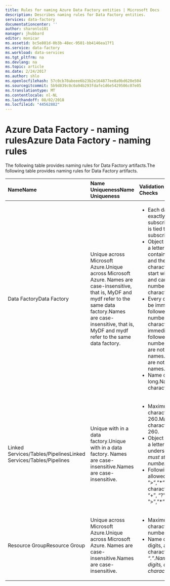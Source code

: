 ```yaml
---
title: Rules for naming Azure Data Factory entities | Microsoft Docs
description: Describes naming rules for Data Factory entities.
services: data-factory
documentationcenter: ''
author: sharonlo101
manager: jhubbard
editor: monicar
ms.assetid: bc5e801d-0b3b-48ec-9501-bb4146ea17f1
ms.service: data-factory
ms.workload: data-services
ms.tgt_pltfrm: na
ms.devlang: na
ms.topic: article
ms.date: 2/24/2017
ms.author: shlo
ms.openlocfilehash: 57c0cb70abeee6b23b2e164877ee8a9bd628e504
ms.sourcegitcommit: 5b9d839c0c0a94b293fdafe1d6e5429506c07e05
ms.translationtype: MT
ms.contentlocale: nl-NL
ms.lasthandoff: 08/02/2018
ms.locfileid: "44562882"
---
```

# <a name="azure-data-factory---naming-rules"></a><span data-ttu-id="22b3a-103">Azure Data Factory - naming rules</span><span class="sxs-lookup"><span data-stu-id="22b3a-103">Azure Data Factory - naming rules</span></span>
<span data-ttu-id="22b3a-104">The following table provides naming rules for Data Factory artifacts.</span><span class="sxs-lookup"><span data-stu-id="22b3a-104">The following table provides naming rules for Data Factory artifacts.</span></span>

| <span data-ttu-id="22b3a-105">Name</span><span class="sxs-lookup"><span data-stu-id="22b3a-105">Name</span></span> | <span data-ttu-id="22b3a-106">Name Uniqueness</span><span class="sxs-lookup"><span data-stu-id="22b3a-106">Name Uniqueness</span></span> | <span data-ttu-id="22b3a-107">Validation Checks</span><span class="sxs-lookup"><span data-stu-id="22b3a-107">Validation Checks</span></span> |
|:--- |:--- |:--- |
| <span data-ttu-id="22b3a-108">Data Factory</span><span class="sxs-lookup"><span data-stu-id="22b3a-108">Data Factory</span></span> |<span data-ttu-id="22b3a-109">Unique across Microsoft Azure.</span><span class="sxs-lookup"><span data-stu-id="22b3a-109">Unique across Microsoft Azure.</span></span> <span data-ttu-id="22b3a-110">Names are case-insensitive, that is, MyDF and mydf refer to the same data factory.</span><span class="sxs-lookup"><span data-stu-id="22b3a-110">Names are case-insensitive, that is, MyDF and mydf refer to the same data factory.</span></span> |<ul><li><span data-ttu-id="22b3a-111">Each data factory is tied to exactly one Azure subscription.</span><span class="sxs-lookup"><span data-stu-id="22b3a-111">Each data factory is tied to exactly one Azure subscription.</span></span></li><li><span data-ttu-id="22b3a-112">Object names must start with a letter or a number, and can contain only letters, numbers, and the dash (-) character.</span><span class="sxs-lookup"><span data-stu-id="22b3a-112">Object names must start with a letter or a number, and can contain only letters, numbers, and the dash (-) character.</span></span></li><li><span data-ttu-id="22b3a-113">Every dash (-) character must be immediately preceded and followed by a letter or a number.</span><span class="sxs-lookup"><span data-stu-id="22b3a-113">Every dash (-) character must be immediately preceded and followed by a letter or a number.</span></span> <span data-ttu-id="22b3a-114">Consecutive dashes are not permitted in container names.</span><span class="sxs-lookup"><span data-stu-id="22b3a-114">Consecutive dashes are not permitted in container names.</span></span></li><li><span data-ttu-id="22b3a-115">Name can be 3-63 characters long.</span><span class="sxs-lookup"><span data-stu-id="22b3a-115">Name can be 3-63 characters long.</span></span></li></ul> |
| <span data-ttu-id="22b3a-116">Linked Services/Tables/Pipelines</span><span class="sxs-lookup"><span data-stu-id="22b3a-116">Linked Services/Tables/Pipelines</span></span> |<span data-ttu-id="22b3a-117">Unique with in a data factory.</span><span class="sxs-lookup"><span data-stu-id="22b3a-117">Unique with in a data factory.</span></span> <span data-ttu-id="22b3a-118">Names are case-insensitive.</span><span class="sxs-lookup"><span data-stu-id="22b3a-118">Names are case-insensitive.</span></span> |<ul><li><span data-ttu-id="22b3a-119">Maximum number of characters in a table name: 260.</span><span class="sxs-lookup"><span data-stu-id="22b3a-119">Maximum number of characters in a table name: 260.</span></span></li><li><span data-ttu-id="22b3a-120">Object names must start with a letter number, or an underscore (_).</span><span class="sxs-lookup"><span data-stu-id="22b3a-120">Object names must start with a letter number, or an underscore (_).</span></span></li><li><span data-ttu-id="22b3a-121">Following characters are not allowed: “.”, “+”, “?”, “/”, “<”, ”>”,”\*”,”%”,”&”,”:”,”\\”</span><span class="sxs-lookup"><span data-stu-id="22b3a-121">Following characters are not allowed: “.”, “+”, “?”, “/”, “<”, ”>”,”\*”,”%”,”&”,”:”,”\\”</span></span></li></ul> |
| <span data-ttu-id="22b3a-122">Resource Group</span><span class="sxs-lookup"><span data-stu-id="22b3a-122">Resource Group</span></span> |<span data-ttu-id="22b3a-123">Unique across Microsoft Azure.</span><span class="sxs-lookup"><span data-stu-id="22b3a-123">Unique across Microsoft Azure.</span></span> <span data-ttu-id="22b3a-124">Names are case-insensitive.</span><span class="sxs-lookup"><span data-stu-id="22b3a-124">Names are case-insensitive.</span></span> |<ul><li><span data-ttu-id="22b3a-125">Maximum number of characters: 1000.</span><span class="sxs-lookup"><span data-stu-id="22b3a-125">Maximum number of characters: 1000.</span></span></li><li><span data-ttu-id="22b3a-126">Name can contain letters, digits, and the following characters: “-”, “_”, “,” and “.”.</span><span class="sxs-lookup"><span data-stu-id="22b3a-126">Name can contain letters, digits, and the following characters: “-”, “_”, “,” and “.”.</span></span></li></ul> |

